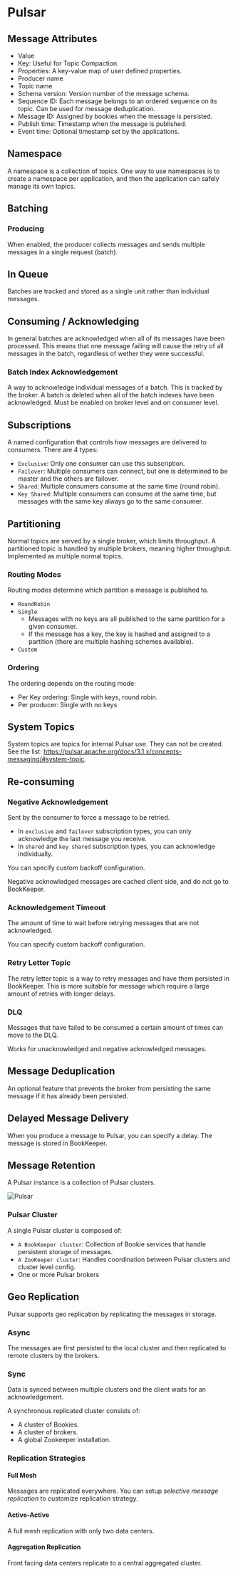 # Pulsar

## Message Attributes

- Value
- Key: Useful for Topic Compaction.
- Properties: A key-value map of user defined properties.
- Producer name
- Topic name
- Schema version: Version number of the message schema.
- Sequence ID: Each message belongs to an ordered sequence on its topic. Can be used for message deduplication.
- Message ID: Assigned by bookies when the message is persisted.
- Publish time: Timestamp when the message is published.
- Event time: Optional timestamp set by the applications.

## Namespace

A namespace is a collection of topics.
One way to use namespaces is to create a namespace per application, and then the application can safely manage its own topics.

## Batching

### Producing

When enabled, the producer collects messages and sends multiple messages in a single request (batch).

## In Queue

Batches are tracked and stored as a single unit rather than individual messages.

## Consuming / Acknowledging

In general batches are acknowledged when all of its messages have been processed. This means that one message failing will cause the retry of all messages in the batch, regardless of wether they were successful.

### Batch Index Acknowledgement

A way to acknowledge individual messages of a batch. This is tracked by the broker. A batch is deleted when all of the batch indexes have been acknowledged.
Must be enabled on broker level and on consumer level.

## Subscriptions

A named configuration that controls how messages are delivered to consumers. There are 4 types:

- `Exclusive`: Only one consumer can use this subscription.
- `Failover`: Multiple consumers can connect, but one is determined to be master and the others are failover.
- `Shared`: Multiple consumers consume at the same time (round robin).
- `Key Shared`: Multiple consumers can consume at the same time, but messages with the same key always go to the same consumer.

## Partitioning

Normal topics are served by a single broker, which limits throughput. A partitioned topic is handled by multiple brokers, meaning higher throughput.
Implemented as multiple normal topics.

### Routing Modes

Routing modes determine which partition a message is published to.

- `RoundRobin`
- `Single`
  - Messages with no keys are all published to the same partition for a given consumer.
  - If the message has a key, the key is hashed and assigned to a partition (there are multiple hashing schemes available).
- `Custom`

### Ordering

The ordering depends on the routing mode:

- Per Key ordering: Single with keys, round robin.
- Per producer: Single with no keys

## System Topics

System topics are topics for internal Pulsar use. They can not be created. See the list: https://pulsar.apache.org/docs/3.1.x/concepts-messaging/#system-topic.

## Re-consuming

### Negative Acknowledgement

Sent by the consumer to force a message to be retried.

- In `exclusive` and `failover` subscription types, you can only acknowledge the last message you receive.
- In `shared` and `key shared` subscription types, you can acknowledge individually.

You can specify custom backoff configuration.

Negative acknowledged messages are cached client side, and do not go to BookKeeper.

### Acknowledgement Timeout

The amount of time to wait before retrying messages that are not acknowledged.

You can specify custom backoff configuration.

### Retry Letter Topic

The retry letter topic is a way to retry messages and have them persisted in BookKeeper. This is more suitable for message which require a large amount of retries with longer delays.

### DLQ

Messages that have failed to be consumed a certain amount of times can move to the DLQ.

Works for unacknowledged and negative acknowledged messages.

## Message Deduplication

An optional feature that prevents the broker from persisting the same message if it has already been persisted.

## Delayed Message Delivery

When you produce a message to Pulsar, you can specify a delay. The message is stored in BookKeeper.

## Message Retention

A Pulsar instance is a collection of Pulsar clusters.

![Pulsar](pulsar.png)

### Pulsar Cluster

A single Pulsar cluster is composed of:

- `A BookKeeper cluster`: Collection of Bookie services that handle persistent storage of messages.
- `A ZooKeeper cluster`: Handles coordination between Pulsar clusters and cluster level config.
- One or more Pulsar brokers

## Geo Replication

Pulsar supports geo replication by replicating the messages in storage.

### Async

The messages are first persisted to the local cluster and then replicated to remote clusters by the brokers.

### Sync

Data is synced between multiple clusters and the client waits for an acknowledgement.

A synchronous replicated cluster consists of:

- A cluster of Bookies.
- A cluster of brokers.
- A global Zookeeper installation.

### Replication Strategies

#### Full Mesh

Messages are replicated everywhere. You can setup _selective message replication_ to customize replication strategy.

#### Active-Active

A full mesh replication with only two data centers.

#### Aggregation Replication

Front facing data centers replicate to a central aggregated cluster.

